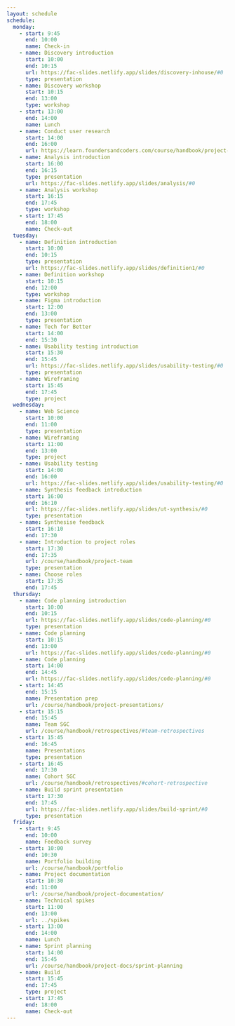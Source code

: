```yaml
---
layout: schedule
schedule:
  monday:
    - start: 9:45
      end: 10:00
      name: Check-in
    - name: Discovery introduction
      start: 10:00
      end: 10:15
      url: https://fac-slides.netlify.app/slides/discovery-inhouse/#0
      type: presentation
    - name: Discovery workshop
      start: 10:15
      end: 13:00
      type: workshop
    - start: 13:00
      end: 14:00
      name: Lunch
    - name: Conduct user research
      start: 14:00
      end: 16:00
      url: https://learn.foundersandcoders.com/course/handbook/project-docs/user-research/
    - name: Analysis introduction
      start: 16:00
      end: 16:15
      type: presentation
      url: https://fac-slides.netlify.app/slides/analysis/#0
    - name: Analysis workshop
      start: 16:15
      end: 17:45
      type: workshop
    - start: 17:45
      end: 18:00
      name: Check-out
  tuesday:
    - name: Definition introduction
      start: 10:00
      end: 10:15
      type: presentation
      url: https://fac-slides.netlify.app/slides/definition1/#0
    - name: Definition workshop
      start: 10:15
      end: 12:00
      type: workshop
    - name: Figma introduction
      start: 12:00
      end: 13:00
      type: presentation
    - name: Tech for Better
      start: 14:00
      end: 15:30
    - name: Usability testing introduction
      start: 15:30
      end: 15:45
      url: https://fac-slides.netlify.app/slides/usability-testing/#0
      type: presentation
    - name: Wireframing
      start: 15:45
      end: 17:45
      type: project
  wednesday:
    - name: Web Science
      start: 10:00
      end: 11:00
      type: presentation
    - name: Wireframing
      start: 11:00
      end: 13:00
      type: project
    - name: Usability testing
      start: 14:00
      end: 16:00
      url: https://fac-slides.netlify.app/slides/usability-testing/#0
    - name: Synthesis feedback introduction
      start: 16:00
      end: 16:10
      url: https://fac-slides.netlify.app/slides/ut-synthesis/#0
      type: presentation
    - name: Synthesise feedback
      start: 16:10
      end: 17:30
    - name: Introduction to project roles
      start: 17:30
      end: 17:35
      url: /course/handbook/project-team
      type: presentation
    - name: Choose roles
      start: 17:35
      end: 17:45
  thursday:
    - name: Code planning introduction
      start: 10:00
      end: 10:15
      url: https://fac-slides.netlify.app/slides/code-planning/#0
      type: presentation
    - name: Code planning
      start: 10:15
      end: 13:00
      url: https://fac-slides.netlify.app/slides/code-planning/#0
    - name: Code planning
      start: 14:00
      end: 14:45
      url: https://fac-slides.netlify.app/slides/code-planning/#0
    - start: 14:45
      end: 15:15
      name: Presentation prep
      url: /course/handbook/project-presentations/
    - start: 15:15
      end: 15:45
      name: Team SGC
      url: /course/handbook/retrospectives/#team-retrospectives
    - start: 15:45
      end: 16:45
      name: Presentations
      type: presentation
    - start: 16:45
      end: 17:30
      name: Cohort SGC
      url: /course/handbook/retrospectives/#cohort-retrospective
    - name: Build sprint presentation
      start: 17:30
      end: 17:45
      url: https://fac-slides.netlify.app/slides/build-sprint/#0
      type: presentation
  friday:
    - start: 9:45
      end: 10:00
      name: Feedback survey
    - start: 10:00
      end: 10:30
      name: Portfolio building
      url: /course/handbook/portfolio
    - name: Project documentation
      start: 10:30
      end: 11:00
      url: /course/handbook/project-documentation/
    - name: Technical spikes
      start: 11:00
      end: 13:00
      url: ../spikes
    - start: 13:00
      end: 14:00
      name: Lunch
    - name: Sprint planning
      start: 14:00
      end: 15:45
      url: /course/handbook/project-docs/sprint-planning
    - name: Build
      start: 15:45
      end: 17:45
      type: project
    - start: 17:45
      end: 18:00
      name: Check-out
---
```

